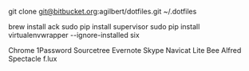 git clone git@bitbucket.org:agilbert/dotfiles.git ~/.dotfiles

brew install ack
sudo pip install supervisor
sudo pip install virtualenvwrapper --ignore-installed six

Chrome
1Password
Sourcetree
Evernote
Skype
Navicat Lite
Bee
Alfred
Spectacle
f.lux
